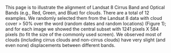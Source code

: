 This page is to illustrate the alignment of Landsat 8 Cirrus Band and Optical Bands (e.g., Red, Green, and Blue) for clouds. There are a total of 12 examples. We randomly selected them from the Landsat 8 data with cloud cover > 50% over the word (random dates and random locations) (Figure 1); and for each image we showed the central subset with 1241 pixels X 584 pixels (to fit the size of the commonly used screen). We observed most of clouds (including cirrus clouds and non-cirrus clouds) have very slight (and even none) displacements between different bands.

